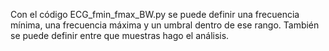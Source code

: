 Con el código ECG_fmin_fmax_BW.py se puede definir una frecuencia mínima, una frecuencia máxima y un umbral dentro de ese rango.
También se puede definir entre que muestras hago el análisis.
